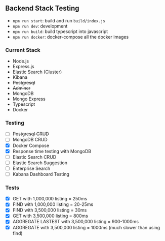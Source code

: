 ## Backend Stack Testing

- `npm run start`: build and run `build/index.js`
- `npm run dev`: development
- `npm run build`: build typescript into javascript
- `npm run docker`: docker-compose all the docker images

### Current Stack
  - Node.js
  - Express.js
  - Elastic Search (Cluster)
  - Kibana
  - ~~Postgresql~~
  - ~~Adminer~~
  - MongoDB
  - Mongo Express
  - Typescript
  - Docker

### Testing
  - [ ] ~~Postgresql CRUD~~
  - [ ] MongoDB CRUD
  - [x] Docker Compose 
  - [x] Response time testing with MongoDB
  - [ ] Elastic Search CRUD
  - [ ] Elastic Search Suggestion
  - [ ] Enterprise Search
  - [ ] Kabana Dashboard Testing

### Tests
- [x] GET with 1,000,000 listing = 250ms
- [x] FIND with 1,000,000 listing = 20-25ms
- [x] FIND with 3,500,000 listing = 30ms
- [x] GET with 3,500,000 listing = 800ms
- [x] AGGREGATE LASTEST with 3,500,000 listing = 900-1000ms
- [x] AGGREGATE with 3,500,000 listing = 1000ms (much slower than using find)